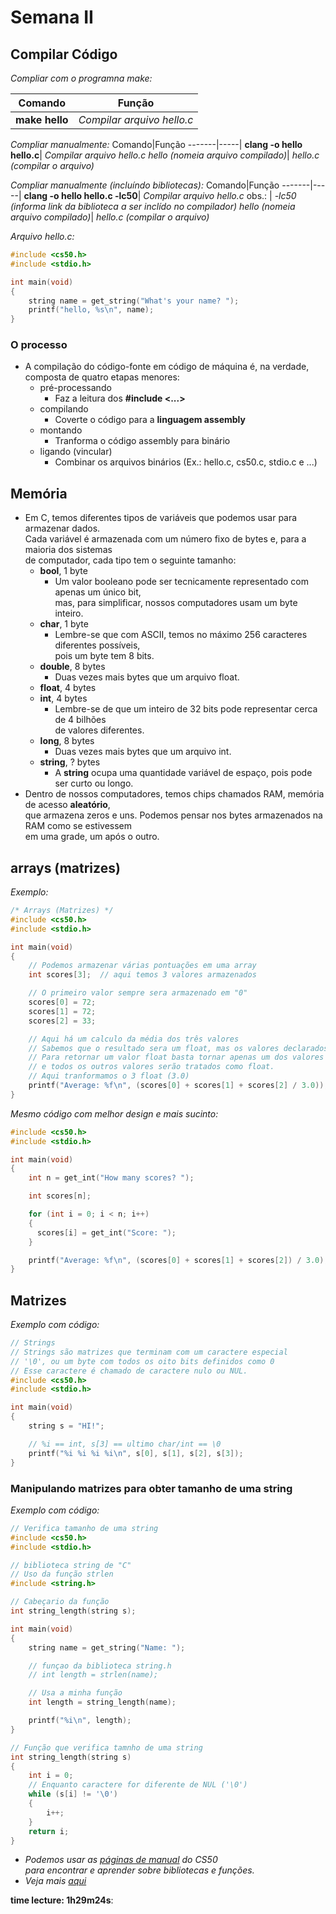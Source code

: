 # Semana II

## Compilar Código

*Compliar com o programna make:*

Comando|Função|
-------|------|
**make hello**| *Compilar arquivo hello.c*

*Compliar manualmente:*
Comando|Função
-------|-----|
**clang -o hello hello.c**| *Compilar arquivo hello.c*
*hello (nomeia arquivo compilado)*| *hello.c (compilar o arquivo)*

*Compliar manualmente (incluíndo bibliotecas):*
Comando|Função
-------|-----|
**clang -o hello hello.c -lc50**| *Compilar arquivo hello.c*
obs.: | *-lc50 (informa link da biblioteca a ser inclído no compilador)*
*hello (nomeia arquivo compilado)*| *hello.c (compilar o arquivo)*

*Arquivo hello.c:*
```c
#include <cs50.h>
#include <stdio.h>

int main(void)
{
    string name = get_string("What's your name? ");
    printf("hello, %s\n", name);
}
```

### O processo
- A compilação do código-fonte em código de máquina é, na verdade,
composta de quatro etapas menores:
    - pré-processando
        - Faz a leitura dos **#include <...>**
    - compilando
        - Coverte o código para a **linguagem assembly**
    - montando
        - Tranforma o código assembly para binário
    - ligando (vincular)
        - Combinar os arquivos binários (Ex.: hello.c, cs50.c, stdio.c e ...)

## Memória
- Em C, temos diferentes tipos de variáveis que podemos usar para armazenar dados.\
Cada variável é armazenada com um número fixo de bytes e, para a maioria dos sistemas\
de computador, cada tipo tem o seguinte tamanho:
    - **bool**, 1 byte
        - Um valor booleano pode ser tecnicamente representado com apenas um único bit,\
        mas, para simplificar, nossos computadores usam um byte inteiro.
    - **char**, 1 byte
        - Lembre-se que com ASCII, temos no máximo 256 caracteres diferentes possíveis,\
        pois um byte tem 8 bits.
    - **double**, 8 bytes
        - Duas vezes mais bytes que um arquivo float.
    - **float**, 4 bytes
    - **int**, 4 bytes
        - Lembre-se de que um inteiro de 32 bits pode representar cerca de 4 bilhões\
        de valores diferentes.
    - **long**, 8 bytes
        - Duas vezes mais bytes que um arquivo int.
    - **string**, ? bytes
        - A **string** ocupa uma quantidade variável de espaço, pois pode ser curto ou longo.
- Dentro de nossos computadores, temos chips chamados RAM, memória de acesso **aleatório**,\
que armazena zeros e uns. Podemos pensar nos bytes armazenados na RAM como se estivessem\
em uma grade, um após o outro.

## arrays (matrizes)

*Exemplo:*
```c
/* Arrays (Matrizes) */
#include <cs50.h>
#include <stdio.h>

int main(void)
{
    // Podemos armazenar várias pontuações em uma array
    int scores[3];  // aqui temos 3 valores armazenados

    // O primeiro valor sempre sera armazenado em "0"
    scores[0] = 72;
    scores[1] = 72;
    scores[2] = 33;

    // Aqui há um calculo da média dos três valores
    // Sabemos que o resultado sera um float, mas os valores declarados são int
    // Para retornar um valor float basta tornar apenas um dos valores em float
    // e todos os outros valores serão tratados como float.
    // Aqui tranformamos o 3 float (3.0)
    printf("Average: %f\n", (scores[0] + scores[1] + scores[2] / 3.0));
}
```

*Mesmo código com melhor design e mais sucinto:*
```c
#include <cs50.h>
#include <stdio.h>

int main(void)
{
    int n = get_int("How many scores? ");

    int scores[n];

    for (int i = 0; i < n; i++)
    {
      scores[i] = get_int("Score: ");
    }

    printf("Average: %f\n", (scores[0] + scores[1] + scores[2]) / 3.0);
}
```

## Matrizes
*Exemplo com código:*
```c
// Strings
// Strings são matrizes que terminam com um caractere especial
// '\0', ou um byte com todos os oito bits definidos como 0
// Esse caractere é chamado de caractere nulo ou NUL.
#include <cs50.h>
#include <stdio.h>

int main(void)
{
    string s = "HI!";

    // %i == int, s[3] == ultimo char/int == \0
    printf("%i %i %i %i\n", s[0], s[1], s[2], s[3]);
}
```

### Manipulando matrizes para obter tamanho de uma string
*Exemplo com código:*
```c
// Verifica tamanho de uma string
#include <cs50.h>
#include <stdio.h>

// biblioteca string de "C"
// Uso da função strlen
#include <string.h>

// Cabeçario da função
int string_length(string s);

int main(void)
{
    string name = get_string("Name: ");

    // funçao da biblioteca string.h
    // int length = strlen(name);

    // Usa a minha função
    int length = string_length(name);

    printf("%i\n", length);
}

// Função que verifica tamnho de uma string
int string_length(string s)
{
    int i = 0;
    // Enquanto caractere for diferente de NUL ('\0')
    while (s[i] != '\0')
    {
        i++;
    }
    return i;
}
```

- *Podemos usar as [páginas de manual](https://manual.cs50.io/) do CS50\
para encontrar e aprender sobre bibliotecas e funções.*
- *Veja mais [aqui](https://www.ime.usp.br/~pf/algoritmos/apend/interfaces.html)*

**time lecture: 1h29m24s**:
